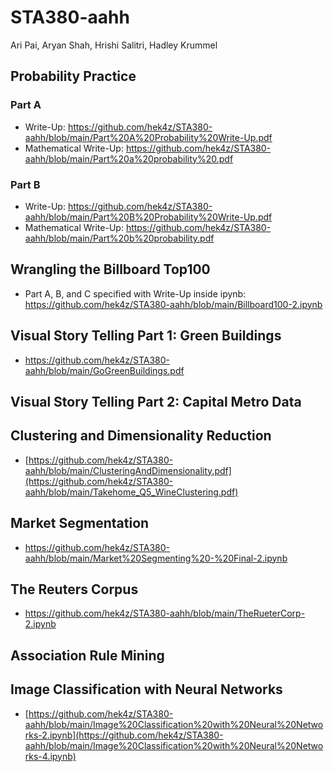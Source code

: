 # STA380-aahh
Ari Pai, Aryan Shah, Hrishi Salitri, Hadley Krummel

## Probability Practice 
### Part A
- Write-Up: https://github.com/hek4z/STA380-aahh/blob/main/Part%20A%20Probability%20Write-Up.pdf
- Mathematical Write-Up: https://github.com/hek4z/STA380-aahh/blob/main/Part%20a%20probability%20.pdf
### Part B
- Write-Up: https://github.com/hek4z/STA380-aahh/blob/main/Part%20B%20Probability%20Write-Up.pdf
- Mathematical Write-Up: https://github.com/hek4z/STA380-aahh/blob/main/Part%20b%20probability.pdf
  
## Wrangling the Billboard Top100
- Part A, B, and C specified with Write-Up inside ipynb: https://github.com/hek4z/STA380-aahh/blob/main/Billboard100-2.ipynb

## Visual Story Telling Part 1: Green Buildings
- https://github.com/hek4z/STA380-aahh/blob/main/GoGreenBuildings.pdf

## Visual Story Telling Part 2: Capital Metro Data

## Clustering and Dimensionality Reduction
- [https://github.com/hek4z/STA380-aahh/blob/main/ClusteringAndDimensionality.pdf](https://github.com/hek4z/STA380-aahh/blob/main/Takehome_Q5_WineClustering.pdf)

## Market Segmentation
- https://github.com/hek4z/STA380-aahh/blob/main/Market%20Segmenting%20-%20Final-2.ipynb

## The Reuters Corpus
- https://github.com/hek4z/STA380-aahh/blob/main/TheRueterCorp-2.ipynb

## Association Rule Mining 

## Image Classification with Neural Networks
- [https://github.com/hek4z/STA380-aahh/blob/main/Image%20Classification%20with%20Neural%20Networks-2.ipynb](https://github.com/hek4z/STA380-aahh/blob/main/Image%20Classification%20with%20Neural%20Networks-4.ipynb)
